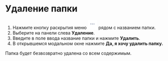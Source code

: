# Удаление папки

1. Нажмите кнопку раскрытия меню <img src="../../../.gitbook/assets/изображение (4) (2) (4).png" alt="" data-size="line"> рядом с названием папки.
2. Выберите на панели слева **Удаление**.
3. Введите в поле ввода название папки и нажмите **Удалить**.
4. В открывшемся модальном окне нажмите **Да, я хочу удалить папку.**

Папка будет безвозвратно удалена со всем содержимым.
